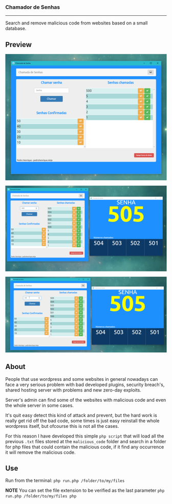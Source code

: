 ### Chamador de Senhas
-----

Search and remove malicious code from websites based on a small database.

## Preview

![Preview](preview/main.png)

![Preview](preview/complete.png)

![Preview](preview/usage.gif)


## About

People that use wordpress and some websites in general nowadays can face a very serious problem with bad developed plugins, security breach's, shared hosting server with problems and new zero-day exploits.

Server's admin can find some of the websites with malicious code and even the whole server in some cases.

It's quit easy detect this kind of attack and prevent, but the hard work is really get rid off the bad code, some times is just easy reinstall the whole wordpress itself, but ofcourse this is not all the cases.


For this reason I have developed this simple `php script` that will load all the previous `.txt` files stored at the `malicious_code` folder and search in a folder for php files that could contain the malicious code, if it find any occurrence it will remove the malicious code.


## Use
Run from the terminal: `php run.php /folder/to/my/files`

**NOTE** You can set the file extension to be verified as the last parameter
`php run.php /folder/to/my/files php`
